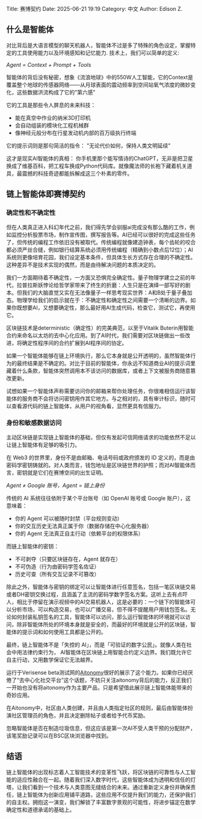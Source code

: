 Title: 赛博契约
Date: 2025-06-21 19:19
Category: 中文
Author: Edison Z.

## 什么是智能体

对比背后是大语言模型的聊天机器人，智能体不过是多了特殊的角色设定，掌握特定的工具使用能力以及环境感知和记忆能力. 技术上，我们可以简单的定义:

*Agent = Context + Prompt + Tools*

智能体的背后没有秘密，想象《流浪地球》中的550W人工智能，它的Context是覆盖整个地球的传感器网络——从月球表面的震动频率到空间站氧气浓度的微妙变化，这些数据洪流构成了它的"第六感"

它的工具是那些令人屏息的未来科技：
- 能在真空中作业的纳米3D打印机
- 会自动组装的模块化工程机械群
- 像神经元般分布在行星发动机内部的百万级执行终端

它的提示词则是那句简洁的指令：
"无论代价如何，保持人类文明延续"

这才是现实AI智能体的真相：
你手机里那个能写情诗的ChatGPT，无非是把卫星换成了维基百科，把工程车换成Python代码库。就像魔法师的长袍下藏着机关道具，最震撼的科技奇迹都能拆解成这三个朴素的零件。

## 链上智能体即赛博契约

### 确定性和不确定性
但在人类真正进入科幻年代之前，我们得先学会驯服ai完成没有那么酷的工作，例如监控分析股票市场，制作宣传图，撰写报告等。AI已经可以很好的完成这些任务了，但传统的编程工作依旧没有被取代。传统编程就像建造钟表，每个齿轮的咬合都必须严丝合缝，例如银行结算系统必须用传统编程（精确到小数点后12位）；AI系统则更像培育花园，我们设定基本条件，但具体生长方式存在合理的不确定性。这种差异不是技术实现的偶然，而是由待解决问题的本质决定的。

我们一方面期待着不确定性，一方面又恐惧完全确定性。量子物理学建立之前的年代，拉普拉斯妖悖论给哲学家带来了终生的折磨：人生只是在演绎一部写好的剧本。但我们的大脑直觉又实在无法像量子一样思考现实世界：A和B处于量子叠加态。物理学给我们的启示就在于：不确定性和确定性之间需要一个清晰的边界。如果你既想要AI，又想要确定性，那么最好用AI生成代码，检查它，测试它，再使用它。

区块链技术是deterministic（确定性）的完美典范，以至于Vitalik Buterin用智能合约来命名以太坊的去中心化应用。到了AI时代，我们需要对区块链做出一些改进，将确定性程序间的合约扩展到AI程序间的协定。

如果一个智能体能够在链上环境执行，那么它本身就是公开透明的，虽然智能体行为的最终结果是不确定的。对比于目前的智能体，你永远不知道商业AI的提示词里藏着什么条款，智能体突然调用本不该访问的数据库，或者上下文被服务商随意篡改更新。

试想如果一个智能体声称需要访问你的邮箱来帮你处理任务，你很难相信运行该智能体的服务商不会将访问密钥用作其它地方。与之相对的，具有审计标识，随时可以查看源代码的链上智能体，从用户的视角看，显然更具有信服力。

### 身份和敏感数据访问
主动区块链是实现链上智能体的基础，但仅有发起可信网络请求的功能依然不足以让链上智能体有足够的吸引力。

在 Web3 的世界里，身份不是由邮箱、电话号码或政府颁发的 ID 定义的，而是由密码学密钥铸就的。对人类而言，钱包地址是区块链世界的护照；而对AI智能体而言，密钥就是它们在赛博空间的出生证明。

*Agent ≠ Google 账号，Agent = 链上身份*

传统的 AI 系统往往依附于某个平台账号（如 OpenAI 账号或 Google 账户），这意味着：
- 你的 Agent 可以被随时封禁（平台规则变动）
- 你的交互历史无法真正属于你（数据存储在中心化服务器）
- 你的 Agent 无法真正自主行动（依赖平台的权限体系）

而链上智能体的密钥：

- 不可剥夺（只要区块链存在，Agent 就存在）
- 不可伪造（行为由密码学签名佐证）
- 历史可查（所有交互记录不可篡改）

除此之外，智能体与密钥的绑定可以让智能体进行任意签名，包括一笔区块链交易或者DH密钥交换过程，且涵盖了主流的密码学数字签名方案。这听上去有点吓人，相比于停留在演示视频中的AI交易机器人，这是必要的：一个链下的智能体可以分析市场，可以构造交易，也可以广播交易，但不得不提醒用户用钱包签名。无论如何封装私钥签名的工具，智能体可以访问，那么运行智能体的环境就可以访问，除非智能体所处的环境本身就是安全的，而最好的环境就是公开的区块链，智能体的提示词和如何使用工具都是公开的。

最终，链上智能体不是「失控的 AI」，而是「可验证的数字公民」。就像人类在社会中用法律约束行为， AI智能体在区块链上用智能合约定义边界。我们既允许它自主行动，又用数学保证它无法越界。

运行于Verisense beta测试网的[Aitonomy](https://aitonomy.world)很好的展示了这个能力。如果你已经厌倦了“去中心化社交平台”这个话题，不妨只关注aitonomy背后的能力，反正我们一开始也没有将aitonomy作为主要产品，只是希望借此展示链上智能体能带来的奇妙应用。

在Aitonomy中，社区由人类创建，并且由人类指定社区的规则，最后由智能体扮演社区管理员的角色，并且决定删除帖子或者给予代币奖励。

忽略智能体是否在制造垃圾信息，但这应该是第一次AI不受人类干预的分配财产，该笔奖励记录可以在BSC区块浏览器中找到。

## 结语

链上智能体的出现标志着人工智能技术的变革性飞跃，将区块链的可靠性与人工智能的适应性融合在一起。随着我们深入数字时代，这些智能体成为透明和信任的灯塔，让我们看到一个技术与人类意图无缝结合的未来。通过重新定义身份并确保责任，链上智能体为创新应用铺平道路，这些应用不仅提升我们的能力，还保护我们的自主权。拥抱这一演变，我们解锁了丰富数字景观的可能性，将进步锚定在数学确定性和道德承诺的基础上。
